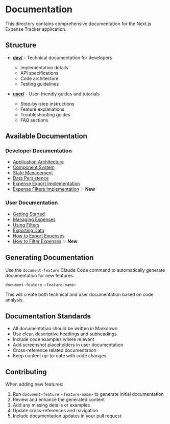 # Documentation

This directory contains comprehensive documentation for the Next.js Expense Tracker application.

## Structure

- **[dev/](./dev/)** - Technical documentation for developers
  - Implementation details
  - API specifications
  - Code architecture
  - Testing guidelines

- **[user/](./user/)** - User-friendly guides and tutorials
  - Step-by-step instructions
  - Feature explanations
  - Troubleshooting guides
  - FAQ sections

## Available Documentation

### Developer Documentation

- [Application Architecture](./dev/application-architecture.md)
- [Component System](./dev/component-system.md)
- [State Management](./dev/state-management.md)
- [Data Persistence](./dev/data-persistence.md)
- [Expense Export Implementation](./dev/expense-export-implementation.md)
- [Expense Filters Implementation](./dev/expense-filters-implementation.md) ✨ **New**

### User Documentation

- [Getting Started](./user/getting-started.md)
- [Managing Expenses](./user/managing-expenses.md)
- [Using Filters](./user/using-filters.md)
- [Exporting Data](./user/exporting-data.md)
- [How to Export Expenses](./user/how-to-export-expenses.md)
- [How to Filter Expenses](./user/how-to-filter-expenses.md) ✨ **New**

## Generating Documentation

Use the `document-feature` Claude Code command to automatically generate documentation for new features:

```bash
document-feature <feature-name>
```

This will create both technical and user documentation based on code analysis.

## Documentation Standards

- All documentation should be written in Markdown
- Use clear, descriptive headings and subheadings
- Include code examples where relevant
- Add screenshot placeholders in user documentation
- Cross-reference related documentation
- Keep content up-to-date with code changes

## Contributing

When adding new features:

1. Run `document-feature <feature-name>` to generate initial documentation
2. Review and enhance the generated content
3. Add any missing details or examples
4. Update cross-references and navigation
5. Include documentation updates in your pull request